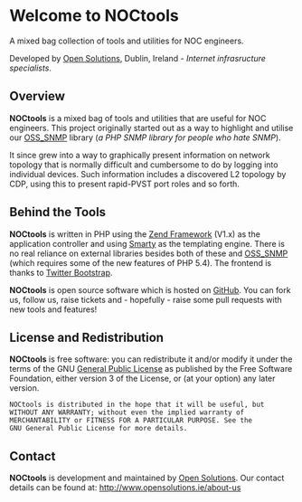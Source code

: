 Welcome to NOCtools
====================

A mixed bag collection of tools and utilities for NOC engineers.

Developed by [Open Solutions](http://wwwopensolutions.ie/), Dublin, Ireland - *Internet infrasructure specialists*.

Overview
-----------

**NOCtools** is a mixed bag of tools and utilities that are useful for NOC engineers.
This project originally started out as a way to highlight and utilise our
[OSS_SNMP](https://github.com/opensolutions/OSS_SNMP) library (*a PHP SNMP library for people who hate SNMP*).

It since grew into a way to graphically present information on network topology that is normally
difficult and cumbersome to do by logging into individual devices. Such information includes a
discovered L2 topology by CDP, using this to present rapid-PVST port roles and so forth.

Behind the Tools
-----------------

**NOCtools** is written in PHP using the [Zend Framework](http://framework.zend.com/) (V1.x)
as the application controller and using [Smarty](http://www.smarty.net/) as the templating engine.
There is no real reliance on external libraries besides both of these and
[OSS_SNMP](https://github.com/opensolutions/OSS_SNMP) (which requires some of the new features
of PHP 5.4). The frontend is thanks to [Twitter Bootstrap](http://twitter.github.com/bootstrap/).

**NOCtools** is open source software which is hosted on [GitHub](https://github.com/opensolutions/NOCtools).
You can fork us, follow us, raise tickets and - hopefully - raise some pull requests with new tools and features!

License and Redistribution
--------------------------

**NOCtools** is free software: you can redistribute it and/or modify it under the terms of the
GNU [General Public License](http://www.gnu.org/licenses/gpl-3.0-standalone.html) as published
by the Free Software Foundation, either version 3 of the License, or (at your option) any later version.

    NOCtools is distributed in the hope that it will be useful, but
    WITHOUT ANY WARRANTY; without even the implied warranty of
    MERCHANTABILITY or FITNESS FOR A PARTICULAR PURPOSE. See the
    GNU General Public License for more details.

Contact
--------

**NOCtools** is development and maintained by [Open Solutions](http://wwwopensolutions.ie/). Our contact
details can be found at: http://www.opensolutions.ie/about-us

